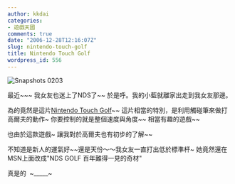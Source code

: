 ```yaml
---
author: kkdai
categories:
- 遊戲天國
comments: true
date: "2006-12-28T12:16:07Z"
slug: nintendo-touch-golf
title: Nintendo Touch Golf
wordpress_id: 556
---
```


![Snapshots 0203](http://www.advanscene.com/offline/imgs/ADVANsCEne_NDS/1-500/208b.png)

最近~~~ 我女友也迷上了NDS了~~ 於是呼。我的小藍就離家出走到我女友那邊。 

為的竟然是這片[Nintendo Touch Golf](http://www.eurogamer.net/article.php?article_id=62056)~~ 這片相當的特別，是利用觸碰筆來做打高爾夫的動作~ 你要控制的就是整個速度與角度~~  相當有趣的遊戲~~

也由於這款遊戲~ 讓我對於高爾夫也有初步的了解~~

不知道是新人的運氣好~~還是天份～～我女友一直打出低於標準杆~ 她竟然還在MSN上面改成"NDS GOLF 百年難得一見的奇材"

真是的  ~_____~
